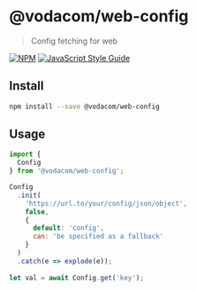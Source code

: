 # @vodacom/web-config

> Config fetching for web

[![NPM](https://img.shields.io/npm/v/vod-npm-web-config.svg)](https://www.npmjs.com/package/vod-npm-web-config) [![JavaScript Style Guide](https://img.shields.io/badge/code_style-standard-brightgreen.svg)](https://standardjs.com)

## Install

```bash
npm install --save @vodacom/web-config
```

## Usage

```jsx
import {
  Config
} from '@vodacom/web-config';

Config
  .init(
    'https://url.to/your/config/json/object',
    false,
    {
      default: 'config',
      can: 'be specified as a fallback'
    }
  )
  .catch(e => explode(e));
  
let val = await Config.get('key');

```
